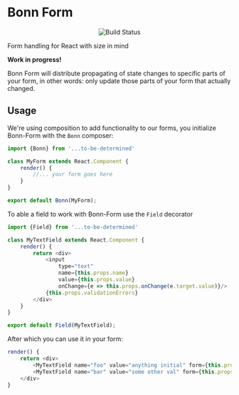 <p align="center"><h1>Bonn Form</h1></p>

<p align="center">
<img src="https://travis-ci.org/JBlaak/Bonn-Form.svg?branch=master" alt="Build Status">
</p>

Form handling for React with size in mind

**Work in progress!**

Bonn Form will distribute propagating of state changes to specific parts of your form, in other words: only update
those parts of your form that actually changed.

Usage
----

We're using composition to add functionality to our forms, you initialize Bonn-Form with the `Bonn` composer:
  
```javascript
import {Bonn} from '...to-be-determined'

class MyForm extends React.Component {
    render() {
        //... your form goes here
    }
}

export default Bonn(MyForm);
```

To able a field to work with Bonn-Form use the `Field` decorator
  
```javascript
import {Field} from '...to-be-determined'

class MyTextField extends React.Component {
    render() {
        return <div>
            <input 
                type="text" 
                name={this.props.name} 
                value={this.props.value} 
                onChange={e => this.props.onChange(e.target.value)}/>
            {this.props.validationErrors}
        </div>
    }
}

export default Field(MyTextField);
```

After which you can use it in your form:

```javascript
render() {
    return <div>
        <MyTextField name="foo" value="anything initial" form={this.props.form}/>
        <MyTextField name="bar" value="some other val" form={this.props.form}/>
    </div>
}
```



